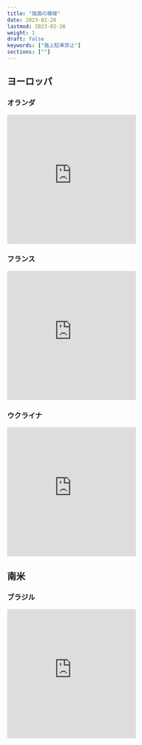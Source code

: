 ```yaml
---
title: "路面の模様"
date: 2023-02-26
lastmod: 2023-02-26
weight: 1
draft: false
keywords: ["路上駐車禁止"]
sections: [""]
---
```

## ヨーロッパ

### オランダ
<div class="googlemap-if">
<iframe src="https://www.google.com/maps/embed?pb=!4v1677410659800!6m8!1m7!1s41UPxDgH4O9UsQbxzTm0XA!2m2!1d51.91741259120254!2d4.455777145995598!3f268.74596074813405!4f-25.285288325938325!5f0.5818057981406237" width="300" height="300" style="border:0;" allowfullscreen="" loading="lazy" referrerpolicy="no-referrer-when-downgrade"></iframe>
</div>

### フランス
<div class="googlemap-if">
<iframe src="https://www.google.com/maps/embed?pb=!4v1677407394295!6m8!1m7!1smLP506ZjwTfMV575gwJcOQ!2m2!1d43.29880423466292!2d5.374075636744988!3f167.79898504785416!4f-28.66751218557515!5f0.7820865974627469" width="300" height="300" style="border:0;" allowfullscreen="" loading="lazy" referrerpolicy="no-referrer-when-downgrade"></iframe>
</div>

### ウクライナ
<div class="googlemap-if">
<iframe src="https://www.google.com/maps/embed?pb=!4v1677409474914!6m8!1m7!1sTF_OMvDnNWUVQtfL4DWhYQ!2m2!1d50.44895186352639!2d30.51461709097137!3f283.4166828120758!4f-88.07422426892775!5f0.4000000000000002" width="300" height="300" style="border:0;" allowfullscreen="" loading="lazy" referrerpolicy="no-referrer-when-downgrade"></iframe>
</div>

## 南米
### ブラジル

<div class="googlemap-if">
<iframe src="https://www.google.com/maps/embed?pb=!4v1677408094033!6m8!1m7!1segx1qWptTdSZwckveDzduA!2m2!1d-12.98747760994906!2d-38.52164428578867!3f215.8689858599552!4f-18.851727939917822!5f0.7820865974627469" width="300" height="300" style="border:0;" allowfullscreen="" loading="lazy" referrerpolicy="no-referrer-when-downgrade"></iframe>
</div>